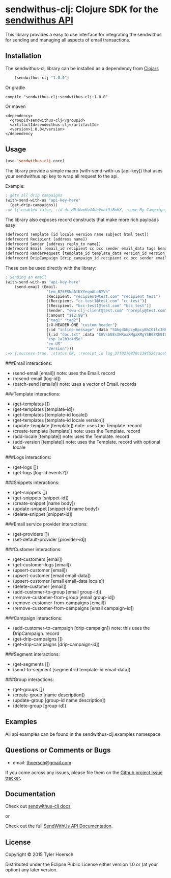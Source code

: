 sendwithus-clj: Clojure SDK for the [sendwithus API](https://www.sendwithus.com/docs/api/)
===========

This library provides a easy to use interface for integrating the sendwithus for sending and managing all aspects of email transactions.

## Installation

The sendwithus-clj library can be installed as a dependency from [Clojars](https://clojars.org/sendwithus-clj)

```el
    [sendwithus-clj "1.0.0"]
```

Or gradle

    compile "sendwithus-clj:sendwithus-clj:1.0.0"

Or maven

    <dependency>
      <groupId>sendwithus-clj</groupId>
      <artifactId>sendwithus-clj</artifactId>
      <version>1.0.0</version>
    </dependency

## Usage

```el
(use 'sendwithus-clj.core)
```

The library provide a simple macro (with-send-with-us [api-key]) that uses your sendwithus api key to wrap all request to the api.

Example:

```el
; gets all drip campaigns
(with-send-with-us "api-key-here"
  (get-drip-campaigns))
;=> [{:enabled false, :id dc_HNiKwoKo44UnVnhf9iBmHX, :name My Campaign, :trigger_email_id nil, :drip_steps [{:delay_seconds 604800, :id dcs_TXb27jmMpSv9V3497iHdaL, :email_id tem_B76FSNaAtKYYeqnALoBYVh, :object drip_step}], :object drip_campaign}]
```

The library also exposes record constructs that make more rich payloads easy:

```el
(defrecord Template [id locale version name subject html text])
(defrecord Recipient [address name])
(defrecord Sender [address reply_to name])
(defrecord Email [email_id recipient cc bcc sender email_data tags headers inline files esp_account locale version_name])
(defrecord RenderRequest [template_id template_data version_id version_name locale strict])
(defrecord DripCampaign [drip_campaign_id recipient cc bcc sender email_data tags esp_account locale])
```

These can be used directly with the library:

```el
; Sending an email
(with-send-with-us "api-key-here"
    (send-email (Email.
                  "tem_B76FSNaAtKYYeqnALoBYVh"
                  (Recipient. "recipient@test.com" "recipient test")
                  [(Recipient. "cc-test1@test.com" "cc test")]
                  [(Recipient. "bcc-test1@test.com" "bcc test")]
                  (Sender. "swu-clj-client@test.com" "noreply@test.com" "SWU clj")
                  {:amount "$12.99"}
                  ["tag1" "tag2"]
                  {:X-HEADER-ONE "custom header"}
                  {:id "inline-message" :data "SGkgdGhpcyBpcyBhIG1lc3NhZ2U="}
                  [{:id "doc.txt" :data "SGVsbG8sIHRoaXMgaXMgYSB0ZXh0IGZpbGUuCg=="}]
                  "esp_1a2b3c4d5e"
                  "en-US"
                  "Version")))
;=> {:success true, :status OK, :receipt_id log_37f0270870c138f526cace50b7615f6c, :email {:locale en-US, :version_name Version, :name My Template}}
```

###Email interactions:

- (send-email [email]) note: uses the Email. record
- (resend-email [log-id])
- (batch-send [emails]) note: uses a vector of Email. records

###Template interactions:

- (get-templates [])
- (get-templates [template-id])
- (get-templates [template-id locale])
- (get-templates [template-id locale version])
- (update-template [template]) note: uses the Template. record
- (create-template [template]) note: uses the Template. record
- (add-locale [template]) note: uses the Template. record
- (add-version [template]) note: uses the Template. record with optional locale

###Logs interactions:

- (get-logs [])
- (get-logs [log-id events?])

###Snippets interactions:

- (get-snippets [])
- (get-snippets [snippet-id])
- (create-snippet [name body])
- (update-snippet [snippet-id name body])
- (delete-snippet [snippet-id])

###Email service provider interactions:

- (get-providers [])
- (set-default-provider [provider-id])

###Customer interactions:

- (get-customers [email])
- (get-customer-logs [email])
- (upsert-customer [email])
- (upsert-customer [email email-data])
- (upsert-customer [email email-data locale])
- (delete-customer [email])
- (add-customer-to-group [email group-id])
- (remove-customer-from-group [email group-id])
- (remove-customer-from-campaigns [email])
- (remove-customer-from-campaigns [email campaign-id])

###Campaign interactions:

- (add-customer-to-campaign [drip-campaign]) note: this uses the DripCampaign. record
- (get-drip-campaigns [])
- (get-drip-campaigns [drip-campaign-id])

###Segment interactions:

- (get-segments [])
- (send-to-segment [segment-id template-id email-data])


###Group interactions:

- (get-groups [])
- (create-group [name description])
- (update-group [group-id name description])
- (delete-group [group-id])

## Examples

All api examples can be found in the sendwithus-clj.examples namespace

## Questions or Comments or Bugs

* email: thoersch@gmail.com

If you come across any issues, please file them on the [Github project issue tracker](https://github.com/thoersch/sendwithus-clj/issues).

## Documentation

Check out [sendwithus-clj docs](http://thoersch.github.io/sendwithus-clj/)

or

Check out the full [SendWithUs API Documentation](https://www.sendwithus.com/docs/api/).

## License

Copyright © 2015 Tyler Hoersch

Distributed under the Eclipse Public License either version 1.0 or (at
your option) any later version.
